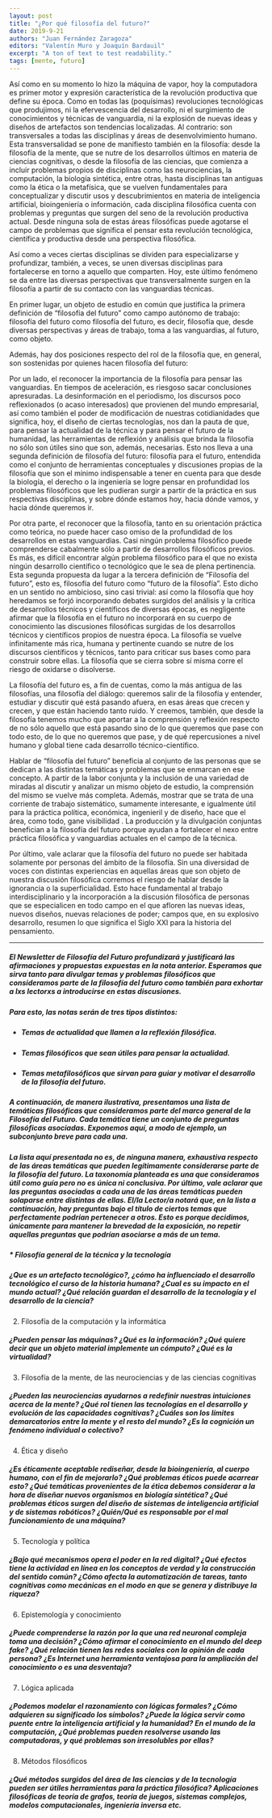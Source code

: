 ```yaml
---
layout: post
title: "¿Por qué filosofía del futuro?"
date: 2019-9-21
authors: "Juan Fernández Zaragoza"
editors: "Valentín Muro y Joaquín Bardauil"
excerpt: "A ton of text to test readability."
tags: [mente, futuro]
---
```

Así como en su momento lo hizo la máquina de vapor, hoy la computadora es primer motor y expresión característica de la revolución productiva que define su época. Como en todas las (poquísimas) revoluciones tecnológicas que produjimos, ni la efervescencia del desarrollo, ni el surgimiento de conocimientos y técnicas de vanguardia, ni la explosión de nuevas ideas y diseños de artefactos son tendencias localizadas. Al contrario: son transversales a todas las disciplinas y áreas de desenvolvimiento humano. Esta transversalidad se pone de manifiesto también en la filosofía: desde la filosofía de la mente, que se nutre de los desarrollos últimos en materia de ciencias cognitivas, o desde la filosofía de las ciencias, que comienza a incluir problemas propios de disciplinas como las neurociencias, la computación, la biología sintética, entre otras, hasta disciplinas tan antiguas como la ética o la metafísica, que se vuelven fundamentales para conceptualizar y discutir usos y descubrimientos en materia de inteligencia artificial, bioingeniería o información, cada disciplina filosófica cuenta con problemas y preguntas que surgen del seno de la revolución productiva actual. Desde ninguna sola de estas áreas filosóficas puede agotarse el campo de problemas que significa el pensar esta revolución tecnológica, científica y productiva desde una perspectiva filosófica.

Así como a veces ciertas disciplinas se dividen para especializarse y profundizar, también, a veces, se unen diversas disciplinas para fortalecerse en torno a aquello que comparten. Hoy, este último fenómeno se da entre las diversas perspectivas que transversalmente surgen en la filosofía a partir de su contacto con las vanguardias técnicas.

En primer lugar, un objeto de estudio en común que justifica la primera definición de “filosofía del futuro” como campo autónomo de trabajo: filosofía del futuro como filosofía del futuro, es decir, filosofía que, desde diversas perspectivas y áreas de trabajo, toma a las vanguardias, al futuro, como objeto.

Además, hay dos posiciones respecto del rol de la filosofía que, en general, son sostenidas por quienes hacen filosofía del futuro:

Por un lado, el reconocer la importancia de la filosofía para pensar las vanguardias. En tiempos de aceleración, es riesgoso sacar conclusiones apresuradas. La desinformación en el periodismo, los discursos poco reflexionados (o acaso interesados) que provienen del mundo empresarial, así como también el poder de modificación de nuestras cotidianidades que significa, hoy, el diseño de ciertas tecnologías, nos dan la pauta de que, para pensar la actualidad de la técnica y para pensar el futuro de la humanidad, las herramientas de reflexión y análisis que brinda la filosofía no sólo son útiles sino que son, además, necesarias. Esto nos lleva a una segunda definición de filosofía del futuro: filosofía para el futuro, entendida como el conjunto de herramientas conceptuales y discusiones propias de la filosofía que son el mínimo indispensable a tener en cuenta para que desde la biología, el derecho o la ingeniería se logre pensar en profundidad los problemas filosóficos que les pudieran surgir a partir de la práctica en sus respectivas disciplinas, y sobre dónde estamos hoy, hacia dónde vamos, y hacia dónde queremos ir.

Por otra parte, el reconocer que la filosofía, tanto en su orientación práctica como teórica, no puede hacer caso omiso de la profundidad de los desarrollos en estas vanguardias. Casi ningún problema filosófico puede comprenderse cabalmente sólo a partir de desarrollos filosóficos previos. Es más, es difícil encontrar algún problema filosófico para el que no exista ningún desarrollo científico o tecnológico que le sea de plena pertinencia. Esta segunda propuesta da lugar a la tercera definición de “Filosofía del futuro”, esto es, filosofía del futuro como “futuro de la filosofía”. Esto dicho en un sentido no ambicioso, sino casi trivial: así como la filosofía que hoy heredamos se forjó incorporando debates surgidos del análisis y la crítica de desarrollos técnicos y científicos de diversas épocas, es negligente afirmar que la filosofía en el futuro no incorporará en su cuerpo de conocimiento las discusiones filosóficas surgidas de los desarrollos técnicos y científicos propios de nuestra época. La filosofía se vuelve infinitamente más rica, humana y pertinente cuando se nutre de los discursos científicos y técnicos, tanto para criticar sus bases como para construir sobre ellas. La filosofía que se cierra sobre sí misma corre el riesgo de oxidarse o disolverse.

La filosofía del futuro es, a fin de cuentas, como la más antigua de las filosofías, una filosofía del diálogo: queremos salir de la filosofía y entender, estudiar y discutir qué está pasando afuera, en esas áreas que crecen y crecen, y que están haciendo tanto ruido. Y creemos, también, que desde la filosofía tenemos mucho que aportar a la comprensión y reflexión respecto de no sólo aquello que está pasando sino de lo que queremos que pase con todo esto, de lo que no queremos que pase, y de qué repercusiones a nivel humano y global tiene cada desarrollo técnico-científico.

Hablar de “filosofía del futuro” beneficia al conjunto de las personas que se dedican a las distintas temáticas y problemas que se enmarcan en ese concepto. A partir de la labor conjunta y la inclusión de una variedad de miradas al discutir y analizar un mismo objeto de estudio, la comprensión del mismo se vuelve más completa. Además, mostrar que se trata de una corriente de trabajo sistemático, sumamente interesante, e igualmente útil para la práctica política, económica, ingenieril y de diseño, hace que el área, como todo, gane visibilidad . La producción y la divulgación conjuntas benefician a la filosofía del futuro porque ayudan a fortalecer el nexo entre práctica filosófica y vanguardias actuales en el campo de la técnica.

Por último, vale aclarar que la filosofía del futuro no puede ser habitada solamente por personas del ámbito de la filosofía. Sin una diversidad de voces con distintas experiencias en aquellas áreas que son objeto de nuestra discusión filosófica corremos el riesgo de hablar desde la ignorancia o la superficialidad. Esto hace fundamental al trabajo interdisciplinario y la incorporación a la discusión filosófica de personas que se especialicen en todo campo en el que afloren las nuevas ideas, nuevos diseños, nuevas relaciones de poder; campos que, en su explosivo desarrollo, resumen lo que significa el Siglo XXI para la historia del pensamiento.

---	
##### El Newsletter de Filosofía del Futuro profundizará y justificará las afirmaciones y propuestas expuestas en la nota anterior. Esperamos que sirva tanto para divulgar temas y problemas filosóficos que consideramos parte de la filosofía del futuro como también para exhortar a lxs lectorxs a introducirse en estas discusiones. 

##### Para esto, las notas serán de tres tipos distintos:

* ##### Temas de actualidad que llamen a la reflexión filosófica.
* ##### Temas filosóficos que sean útiles para pensar la actualidad.
* ##### Temas metafilosóficos que sirvan para guiar y motivar el desarrollo de la filosofía del futuro. 

##### A continuación, de manera ilustrativa, presentamos una lista de temáticas filosóficas que consideramos parte del marco general de la Filosofía del Futuro. Cada temática tiene un conjunto de preguntas filosóficas asociadas. Exponemos aquí, a modo de ejemplo, un subconjunto breve para cada una.

##### La lista aquí presentada no es, de ninguna manera, exhaustiva respecto de las áreas temáticas que pueden legítimamente considerarse parte de la filosofía del futuro. La taxonomía planteada es una que consideramos útil como guía pero no es única ni conclusiva. Por último, vale aclarar que las preguntas asociadas a cada una de las áreas temáticas pueden solaparse entre distintas de ellas. El/la Lector/a notará que, en la lista a continuación, hay preguntas bajo el título de ciertos temas que perfectamente podrían pertenecer a otros. Esto es porque decidimos, únicamente para mantener la brevedad de la exposición, no repetir aquellas preguntas que podrían asociarse a más de un tema.

##### * Filosofía general de la técnica y la tecnología

##### ¿Que es un artefacto tecnológico?, ¿cómo ha influenciado el desarrollo tecnológico el curso de la historia humana? ¿Cual es su impacto en el mundo actual? ¿Qué relación guardan el desarrollo de la tecnología y el desarrollo de la ciencia?

2. Filosofía de la computación y la informática 

##### ¿Pueden pensar las máquinas? ¿Qué es la información? ¿Qué quiere decir que un objeto material implemente un cómputo? ¿Qué es la virtualidad?

3. Filosofía de la mente, de las neurociencias y de las ciencias cognitivas

##### ¿Pueden las neurociencias ayudarnos a redefinir nuestras intuiciones acerca de la mente? ¿Qué rol tienen las tecnologías en el desarrollo y evolución de las capacidades cognitivas? ¿Cuáles son los límites demarcatorios entre la mente y el resto del mundo? ¿Es la cognición un fenómeno individual o colectivo?

4. Ética y diseño

##### ¿Es éticamente aceptable rediseñar, desde la bioingeniería, al cuerpo humano, con el fin de mejorarlo? ¿Qué problemas éticos puede acarrear esto? ¿Qué temáticas provenientes de la ética debemos considerar a la hora de diseñar nuevos organismos en biología sintética? ¿Qué problemas éticos surgen del diseño de sistemas de inteligencia artificial y de sistemas robóticos? ¿Quién/Qué es responsable por el mal funcionamiento de una máquina?

5. Tecnología y política

##### ¿Bajo qué mecanismos opera el poder en la red digital? ¿Qué efectos tiene la actividad en línea en los conceptos de verdad y la construcción del sentido común? ¿Cómo afecta la automatización de tareas, tanto cognitivas como mecánicas en el modo en que se genera y distribuye la riqueza? 

6. Epistemología y conocimiento

##### ¿Puede comprenderse la razón por la que una red neuronal compleja toma una decisión? ¿Cómo afirmar el conocimiento en el mundo del deep fake? ¿Qué relación tienen las redes sociales con la opinión de cada persona? ¿Es Internet una herramienta ventajosa para la ampliación del conocimiento o es una desventaja?

7. Lógica aplicada

##### ¿Podemos modelar el razonamiento con lógicas formales? ¿Cómo adquieren su significado los símbolos? ¿Puede la lógica servir como puente entre la inteligencia artificial y la humanidad? En el mundo de la computación, ¿Qué problemas pueden resolverse usando las computadoras, y qué problemas son irresolubles por ellas?

8. Métodos filosóficos

##### ¿Qué métodos surgidos del área de las ciencias y de la tecnología pueden ser útiles herramientas para la práctica filosófica? Aplicaciones filosóficas de teoría de grafos, teoría de juegos, sistemas complejos, modelos computacionales, ingeniería inversa etc.